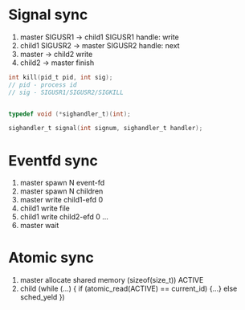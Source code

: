 # Signal sync

1. master SIGUSR1 -> child1 SIGUSR1 handle: write
2. child1 SIGUSR2 -> master SIGUSR2 handle: next
3. master -> child2 write
4. child2 -> master finish

```c
int kill(pid_t pid, int sig);
// pid - process id
// sig - SIGUSR1/SIGUSR2/SIGKILL


typedef void (*sighandler_t)(int);

sighandler_t signal(int signum, sighandler_t handler);
```

# Eventfd sync
1. master spawn N event-fd
2. master spawn N children
3. master write child1-efd 0
4. child1 write file
5. child1 write child2-efd 0
...
100. master wait

# Atomic sync
1. master allocate shared memory (sizeof(size_t)) ACTIVE
2. child (while (...) { if (atomic_read(ACTIVE) == current_id) {...} else sched_yeld })
